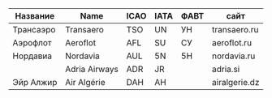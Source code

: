 Название              | Name           | ICAO | IATA | ФАВТ | сайт             
----------------------|----------------|------|------|------|------------------
Трансаэро             | Transaero      | TSO  | UN   | УН   | transaero.ru     
Аэрофлот              | Aeroflot       | AFL  | SU   | СУ   | aeroflot.ru
Нордавиа              | Nordavia       | AUL  | 5N   | 5Н   | nordavia.ru
                      | Adria Airways  | ADR  | JR   |      | adria.si
Эйр Алжир             | Air Algérie    | DAH  | AH   |      | airalgerie.dz